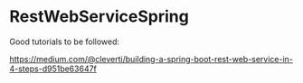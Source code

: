 # RestWebServiceSpring

Good tutorials to be followed:

https://medium.com/@cleverti/building-a-spring-boot-rest-web-service-in-4-steps-d951be63647f
